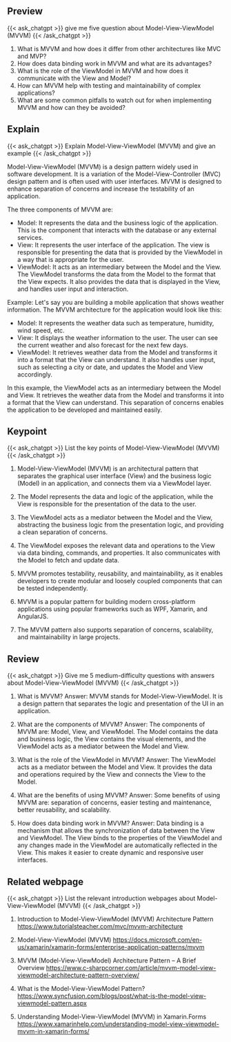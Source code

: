 ## Preview
{{< ask_chatgpt >}}
give me five question about Model-View-ViewModel (MVVM)
{{< /ask_chatgpt >}}



1. What is MVVM and how does it differ from other architectures like MVC and MVP? 
2. How does data binding work in MVVM and what are its advantages? 
3. What is the role of the ViewModel in MVVM and how does it communicate with the View and Model? 
4. How can MVVM help with testing and maintainability of complex applications? 
5. What are some common pitfalls to watch out for when implementing MVVM and how can they be avoided?   

## Explain
{{< ask_chatgpt >}}
Explain Model-View-ViewModel (MVVM) and give an example
{{< /ask_chatgpt >}}



Model-View-ViewModel (MVVM) is a design pattern widely used in software development. It is a variation of the Model-View-Controller (MVC) design pattern and is often used with user interfaces. MVVM is designed to enhance separation of concerns and increase the testability of an application.

The three components of MVVM are:
- Model: It represents the data and the business logic of the application. This is the component that interacts with the database or any external services.
- View: It represents the user interface of the application. The view is responsible for presenting the data that is provided by the ViewModel in a way that is appropriate for the user.
- ViewModel: It acts as an intermediary between the Model and the View. The ViewModel transforms the data from the Model to the format that the View expects. It also provides the data that is displayed in the View, and handles user input and interaction.

Example:
Let's say you are building a mobile application that shows weather information. The MVVM architecture for the application would look like this:
- Model: It represents the weather data such as temperature, humidity, wind speed, etc. 
- View: It displays the weather information to the user. The user can see the current weather and also forecast for the next few days.
- ViewModel: It retrieves weather data from the Model and transforms it into a format that the View can understand. It also handles user input, such as selecting a city or date, and updates the Model and View accordingly.

In this example, the ViewModel acts as an intermediary between the Model and View. It retrieves the weather data from the Model and transforms it into a format that the View can understand. This separation of concerns enables the application to be developed and maintained easily.   

## Keypoint
{{< ask_chatgpt >}}
List the key points of Model-View-ViewModel (MVVM)
{{< /ask_chatgpt >}}



1. Model-View-ViewModel (MVVM) is an architectural pattern that separates the graphical user interface (View) and the business logic (Model) in an application, and connects them via a ViewModel layer.

2. The Model represents the data and logic of the application, while the View is responsible for the presentation of the data to the user.

3. The ViewModel acts as a mediator between the Model and the View, abstracting the business logic from the presentation logic, and providing a clean separation of concerns.

4. The ViewModel exposes the relevant data and operations to the View via data binding, commands, and properties. It also communicates with the Model to fetch and update data.

5. MVVM promotes testability, reusability, and maintainability, as it enables developers to create modular and loosely coupled components that can be tested independently.

6. MVVM is a popular pattern for building modern cross-platform applications using popular frameworks such as WPF, Xamarin, and AngularJS. 

7. The MVVM pattern also supports separation of concerns, scalability, and maintainability in large projects.   

## Review
{{< ask_chatgpt >}}
Give me 5 medium-difficulty questions with answers about Model-View-ViewModel (MVVM)
{{< /ask_chatgpt >}}



1) What is MVVM?
Answer: MVVM stands for Model-View-ViewModel. It is a design pattern that separates the logic and presentation of the UI in an application.

2) What are the components of MVVM?
Answer: The components of MVVM are: Model, View, and ViewModel. The Model contains the data and business logic, the View contains the visual elements, and the ViewModel acts as a mediator between the Model and View.

3) What is the role of the ViewModel in MVVM?
Answer: The ViewModel acts as a mediator between the Model and View. It provides the data and operations required by the View and connects the View to the Model.

4) What are the benefits of using MVVM?
Answer: Some benefits of using MVVM are: separation of concerns, easier testing and maintenance, better reusability, and scalability.

5) How does data binding work in MVVM?
Answer: Data binding is a mechanism that allows the synchronization of data between the View and ViewModel. The View binds to the properties of the ViewModel and any changes made in the ViewModel are automatically reflected in the View. This makes it easier to create dynamic and responsive user interfaces.   

## Related webpage
{{< ask_chatgpt >}}
List the relevant introduction webpages about Model-View-ViewModel (MVVM)
{{< /ask_chatgpt >}}



1. Introduction to Model-View-ViewModel (MVVM) Architecture Pattern 
https://www.tutorialsteacher.com/mvc/mvvm-architecture

2. Model-View-ViewModel (MVVM) 
https://docs.microsoft.com/en-us/xamarin/xamarin-forms/enterprise-application-patterns/mvvm

3. MVVM (Model-View-ViewModel) Architecture Pattern – A Brief Overview 
https://www.c-sharpcorner.com/article/mvvm-model-view-viewmodel-architecture-pattern-overview/

4. What is the Model-View-ViewModel Pattern? 
https://www.syncfusion.com/blogs/post/what-is-the-model-view-viewmodel-pattern.aspx

5. Understanding Model-View-ViewModel (MVVM) in Xamarin.Forms 
https://www.xamarinhelp.com/understanding-model-view-viewmodel-mvvm-in-xamarin-forms/   

